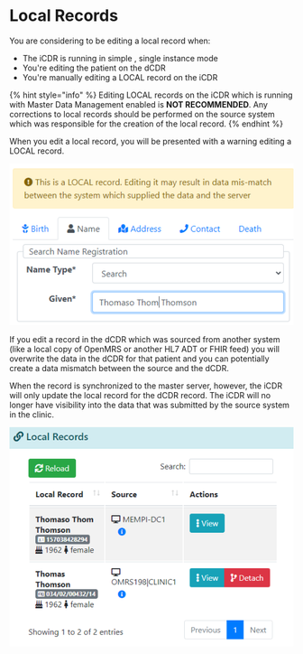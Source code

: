 # Local Records

You are considering to be editing a local record when:&#x20;

* The iCDR is running in simple , single instance mode
* You're editing the patient on the dCDR
* You're manually editing a LOCAL record on the iCDR

{% hint style="info" %}
Editing LOCAL records on the iCDR which is running with Master Data Management enabled is **NOT RECOMMENDED**. Any corrections to local records should be performed on the source system which was responsible for the creation of the local record.
{% endhint %}

When you edit a local record, you will be presented with a warning editing a LOCAL record.

![](<../../.gitbook/assets/image (45).png>)

If you edit a record in the dCDR which was sourced from another system (like a local copy of OpenMRS or another HL7 ADT or FHIR feed) you will overwrite the data in the dCDR for that patient and you can potentially create a data mismatch between the source and the dCDR.

When the record is synchronized to the master server, however, the iCDR will only update the local record for the dCDR record. The iCDR will no longer have visibility into the data that was submitted by the source system in the clinic.

![](<../../.gitbook/assets/image (117) (1).png>)
